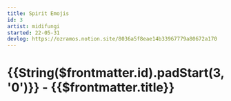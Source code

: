 ```yaml
---
title: Spirit Emojis
id: 3
artist: midifungi
started: 22-05-31
devlog: https://ozramos.notion.site/8036a5f8eae14b33967779a80672a170
---
```


# {{String($frontmatter.id).padStart(3, '0')}} - {{$frontmatter.title}}

<Midifungi :layers="['@midifungi/3/bg', '@midifungi/3/shapes', '@midifungi/3/checker', '@midifungi/3/self', '@midifungi/3/squid']" />

<Midifungi title="Spirit Emojis - Group Photo" :layers="['@midifungi/3/emoji']" />

<!-- <div class="row">
  <div class="col-6">
    <Midifungi title="Spirit Emojis - Class Photo" :layers="['@midifungi/3/emoji']" />
  </div>
  <div class="col-6">
    <Midifungi title="Spirit Emojis - Class Photo" :layers="['@midifungi/3/emoji']" />
  </div>
  <div class="col-6">
    <Midifungi title="Spirit Emojis - Class Photo" :layers="['@midifungi/3/emoji']" />
  </div>
  <div class="col-6">
    <Midifungi title="Spirit Emojis - Class Photo" :layers="['@midifungi/3/emoji']" />
  </div>
</div> -->